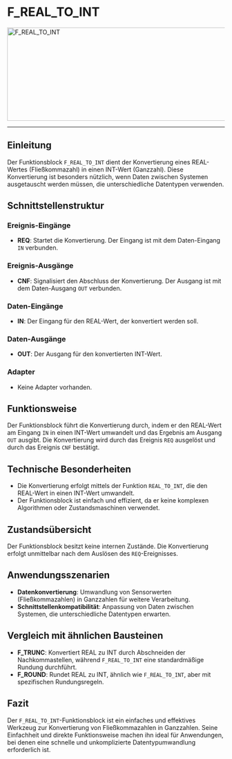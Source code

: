 # F_REAL_TO_INT

<img width="1423" height="216" alt="F_REAL_TO_INT" src="https://github.com/user-attachments/assets/35987aee-ae88-4b7f-9f53-776f056c104e" />

* * * * * * * * * *
## Einleitung
Der Funktionsblock `F_REAL_TO_INT` dient der Konvertierung eines REAL-Wertes (Fließkommazahl) in einen INT-Wert (Ganzzahl). Diese Konvertierung ist besonders nützlich, wenn Daten zwischen Systemen ausgetauscht werden müssen, die unterschiedliche Datentypen verwenden.

## Schnittstellenstruktur
### **Ereignis-Eingänge**
- **REQ**: Startet die Konvertierung. Der Eingang ist mit dem Daten-Eingang `IN` verbunden.

### **Ereignis-Ausgänge**
- **CNF**: Signalisiert den Abschluss der Konvertierung. Der Ausgang ist mit dem Daten-Ausgang `OUT` verbunden.

### **Daten-Eingänge**
- **IN**: Der Eingang für den REAL-Wert, der konvertiert werden soll.

### **Daten-Ausgänge**
- **OUT**: Der Ausgang für den konvertierten INT-Wert.

### **Adapter**
- Keine Adapter vorhanden.

## Funktionsweise
Der Funktionsblock führt die Konvertierung durch, indem er den REAL-Wert am Eingang `IN` in einen INT-Wert umwandelt und das Ergebnis am Ausgang `OUT` ausgibt. Die Konvertierung wird durch das Ereignis `REQ` ausgelöst und durch das Ereignis `CNF` bestätigt.

## Technische Besonderheiten
- Die Konvertierung erfolgt mittels der Funktion `REAL_TO_INT`, die den REAL-Wert in einen INT-Wert umwandelt.
- Der Funktionsblock ist einfach und effizient, da er keine komplexen Algorithmen oder Zustandsmaschinen verwendet.

## Zustandsübersicht
Der Funktionsblock besitzt keine internen Zustände. Die Konvertierung erfolgt unmittelbar nach dem Auslösen des `REQ`-Ereignisses.

## Anwendungsszenarien
- **Datenkonvertierung**: Umwandlung von Sensorwerten (Fließkommazahlen) in Ganzzahlen für weitere Verarbeitung.
- **Schnittstellenkompatibilität**: Anpassung von Daten zwischen Systemen, die unterschiedliche Datentypen erwarten.

## Vergleich mit ähnlichen Bausteinen
- **F_TRUNC**: Konvertiert REAL zu INT durch Abschneiden der Nachkommastellen, während `F_REAL_TO_INT` eine standardmäßige Rundung durchführt.
- **F_ROUND**: Rundet REAL zu INT, ähnlich wie `F_REAL_TO_INT`, aber mit spezifischen Rundungsregeln.

## Fazit
Der `F_REAL_TO_INT`-Funktionsblock ist ein einfaches und effektives Werkzeug zur Konvertierung von Fließkommazahlen in Ganzzahlen. Seine Einfachheit und direkte Funktionsweise machen ihn ideal für Anwendungen, bei denen eine schnelle und unkomplizierte Datentypumwandlung erforderlich ist.
